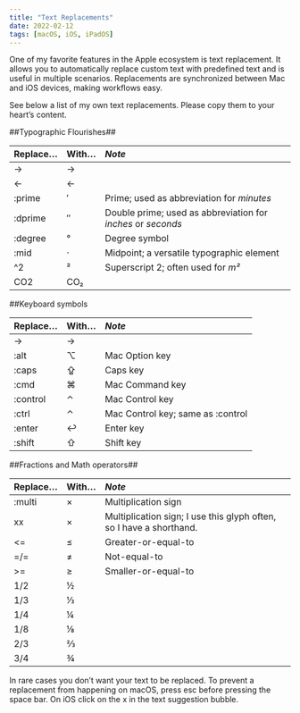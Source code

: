 ```yaml
---
title: "Text Replacements"
date: 2022-02-12
tags: [macOS, iOS, iPadOS]
---
```


One of my favorite features in the Apple ecosystem is text replacement. It allows you to automatically replace custom text with predefined text and is useful in multiple scenarios. Replacements are synchronized between Mac and iOS devices, making workflows easy.

See below a list of my own text replacements. Please copy them to your heart’s content.

##Typographic Flourishes##

| Replace… | With… | *Note* |
|-------|--------|:---------|
| -> | → |  |
| <- | ← |  |
| :prime | ′ | Prime; used as abbreviation for *minutes* |
| :dprime | ″ | Double prime; used as abbreviation for *inches* or *seconds* |
| :degree | ° | Degree symbol |
| :mid | · | Midpoint; a versatile typographic element |
| ^2 | ² | Superscript 2; often used for *m²* |
| CO2 | CO₂ |  |

##Keyboard symbols

| Replace… | With… | *Note* |
|-------|--------|:---------|
| -> | → |  |
| :alt | ⌥ | Mac Option key |
| :caps | ⇪ | Caps key |
| :cmd | ⌘ | Mac Command key |
| :control | ⌃ | Mac Control key |
| :ctrl | ⌃ | Mac Control key; same as :control |
| :enter | ↩ | Enter key |
| :shift | ⇧ | Shift key |

##Fractions and Math operators##

| Replace… | With… | *Note* |
|-------|--------|:---------|
| :multi | × | Multiplication sign |
| xx | × | Multiplication sign; I use this glyph often, so I have a shorthand. |
| <= | ≤ | Greater-or-equal-to |
| =/= | ≠ | Not-equal-to |
| >= | ≥ | Smaller-or-equal-to |
| 1/2 | ½ |  |
| 1/3 | ⅓ |  |
| 1/4 | ¼ |  |
| 1/8 | ⅛ |  |
| 2/3 | ⅔ |  |
| 3/4 | ¾ |  |

In rare cases you don’t want your text to be replaced. To prevent a replacement from happening on macOS, press esc before pressing the space bar. On iOS click on the x in the text suggestion bubble.

